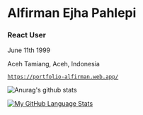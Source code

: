 # Alfirman Ejha Pahlepi
### React User

June 11th 1999

Aceh Tamiang, Aceh, Indonesia

[`https://portfolio-alfirman.web.app/`](https://portfolio-alfirman.web.app/)

![Anurag's github stats](https://github-readme-stats.vercel.app/api?username=ezza022&count_private=true)

[![My GitHub Language Stats](https://github-readme-stats.vercel.app/api/top-langs/?username=ezza022&langs_count=8&layout=compact)]()
